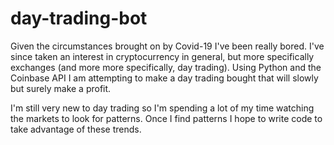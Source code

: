 # day-trading-bot


Given the circumstances brought on by Covid-19 I've been really bored. I've since taken an interest in cryptocurrency in general, but more specifically exchanges (and more more specifically, day trading). Using Python and the Coinbase API I am attempting to make a day trading bought that will slowly but surely make a profit. 


I'm still very new to day trading so I'm spending a lot of my time watching the markets to look for patterns. Once I find patterns I hope to write code to take advantage of these trends.

